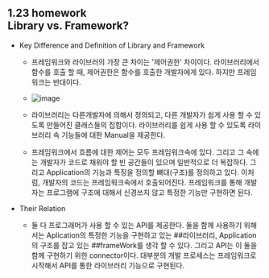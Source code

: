 1.23 homework  
Library vs. Framework?
----
* Key Difference and Definition of Library and Framework
    - 프레임워크와 라이브러의 가장 큰 차이는 '제어권한' 차이이다. 라이브러리에서 함수를 호출 할 때, 제어권한은 함수를 호출한 개발자에게 있다. 하지만 프레임워크는 반대이다. 
    - ![image](http://www.programcreek.com/wp-content/uploads/2011/09/framework-vs-library.png "Inversion of control")
    
    - 라이브러리는 다른개발자에 의해서 정의되고, 다른 개발자가 쉽게 사용 할 수 있도록 만들어진 클래스들의 집합이다. 라이브러리를 쉽게 사용 할 수 있도록 라이브러리 속 기능들에 대한 Manual을 제공한다.

    - 프레임워크에서 흐름에 대한 제어는 모두 프레임워크속에 있다. 그리고 그 속에는 개발자가 코드로 채워야 할 빈 공간들이 있으며 일반적으로 더 복잡하다. 그리고 Application의 기능과 특징을 정의할 뼈대(구조)를 정의하고 있다. 이처럼, 개발자의 코드는 프레임워크속에서 호출되어진다. 프레임워크를 통해 개발자는 프로그램에 구조에 대해서 신경쓰지 않고 특정한 기능만 구현하면 된다.

* Their Relation
    - 둘 다 프로그래머가 사용 할 수 있는 API를 제공한다. 둘을 함께 사용하기 위해서는 Aplication의 특정한 기능을 구현하고 있는 ##라이브러리, Application의 구조를 잡고 있는 ##frameWork를 생각 할 수 있다. 그리고 API는 이 둘을 함께 구현하기 위한 connector이다. 대부분의 개발 프로세스는 프레임워크로 시작해서 API를 통한 라이브러리 기능으로 구현된다.

